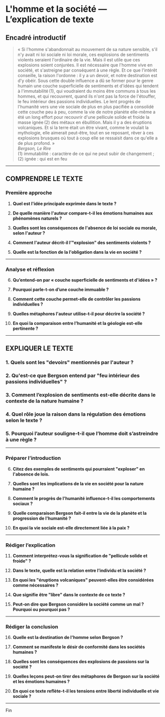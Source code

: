 # L'homme et la société — L’explication de texte

## Encadré introductif
> « Si l'homme s'abandonnait au mouvement de sa nature sensible, s'il n'y avait ni loi sociale ni loi morale, ces explosions de sentiments violents seraient l'ordinaire de la vie. Mais il est utile que ces explosions soient conjurées. Il est nécessaire que l'homme vive en société, et s'astreigne par conséquent à une règle. Et ce que l'intérêt conseille, la raison l'ordonne : il y a un devoir, et notre destination est d'y obéir. Sous cette double influence a dû se former pour le genre humain une couche superficielle de sentiments et d'idées qui tendent à l'immutabilité&#x202F;(1), qui voudraient du moins être communs à tous les hommes, et qui recouvrent, quand ils n'ont pas la force de l'étouffer, le feu intérieur des passions individuelles. Le lent progrès de l'humanité vers une vie sociale de plus en plus pacifiée a consolidé cette couche peu à peu, comme la vie de notre planète elle-même a été un long effort pour recouvrir d'une pellicule solide et froide la masse ignée&#x202F;(2) des métaux en ébullition. Mais il y a des éruptions volcaniques. Et si la terre était un être vivant, comme le voulait la mythologie, elle aimerait peut-être, tout en se reposant, rêver à ces explosions brusques où tout à coup elle se ressaisit dans ce qu'elle a de plus profond. »  
> *Bergson, Le Rire*  
> (1) immutabilité : caractère de ce qui ne peut subir de changement ; (2) ignée : qui est en feu

---

## COMPRENDRE LE TEXTE

### Première approche

1. **Quel est l'idée principale exprimée dans le texte ?**

2. **De quelle manière l'auteur compare-t-il les émotions humaines aux phénomènes naturels ?**

3. **Quelles sont les conséquences de l'absence de loi sociale ou morale, selon l'auteur ?**

4. **Comment l'auteur décrit-il l’"explosion" des sentiments violents ?**

5. **Quelle est la fonction de la l'obligation dans la vie en société ?**

---

### Analyse et réflexion

6. **Qu’entend-on par « couche superficielle de sentiments et d'idées » ?**

7. **Pourquoi parle-t-on d’une couche immuable ?**

8. **Comment cette couche permet-elle de contrôler les passions individuelles ?**

9. **Quelles métaphores l'auteur utilise-t-il pour décrire la société ?**

10. **En quoi la comparaison entre l’humanité et la géologie est-elle pertinente ?**

---

## EXPLIQUER LE TEXTE

### 1. Quels sont les "devoirs" mentionnés par l'auteur ?

### 2. Qu'est-ce que Bergson entend par "feu intérieur des passions individuelles" ? 

### 3. Comment l’explosion de sentiments est-elle décrite dans le contexte de la nature humaine ?

### 4. Quel rôle joue la raison dans la régulation des émotions selon le texte ? 

### 5. Pourquoi l’auteur souligne-t-il que l’homme doit s’astreindre à une règle ?

---

### Préparer l’introduction

6. **Citez des exemples de sentiments qui pourraient "exploser" en l'absence de lois.**

7. **Quelles sont les implications de la vie en société pour la nature humaine ?**

8. **Comment le progrès de l'humanité influence-t-il les comportements sociaux ?**

9. **Quelle comparaison Bergson fait-il entre la vie de la planète et la progression de l'humanité ?**

10. **En quoi la vie sociale est-elle directement liée à la paix ?**

---

### Rédiger l’explication

11. **Comment interprétez-vous la signification de "pellicule solide et froide" ?**

12. **Dans le texte, quelle est la relation entre l’individu et la société ?**

13. **En quoi les "éruptions volcaniques" peuvent-elles être considérées comme nécessaires ?**

14. **Que signifie être "libre" dans le contexte de ce texte ?**

15. **Peut-on dire que Bergson considère la société comme un mal ? Pourquoi ou pourquoi pas ?**

---

### Rédiger la conclusion

16. **Quelle est la destination de l'homme selon Bergson ?**

17. **Comment se manifeste le désir de conformité dans les sociétés humaines ?**

18. **Quelles sont les conséquences des explosions de passions sur la société ?**

19. **Quelles leçons peut-on tirer des métaphores de Bergson sur la société et les émotions humaines ?**

20. **En quoi ce texte reflète-t-il les tensions entre liberté individuelle et vie sociale ?**

---

Fin